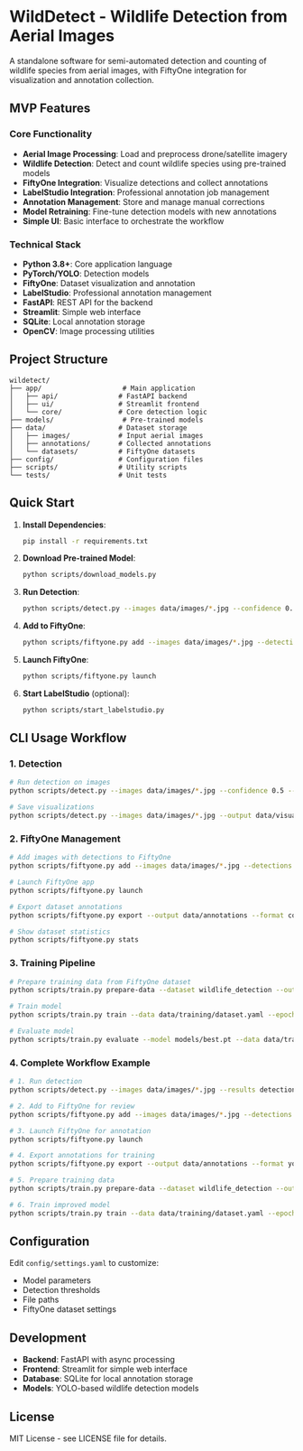 # WildDetect - Wildlife Detection from Aerial Images

A standalone software for semi-automated detection and counting of wildlife species from aerial images, with FiftyOne integration for visualization and annotation collection.

## MVP Features

### Core Functionality
- **Aerial Image Processing**: Load and preprocess drone/satellite imagery
- **Wildlife Detection**: Detect and count wildlife species using pre-trained models
- **FiftyOne Integration**: Visualize detections and collect annotations
- **LabelStudio Integration**: Professional annotation job management
- **Annotation Management**: Store and manage manual corrections
- **Model Retraining**: Fine-tune detection models with new annotations
- **Simple UI**: Basic interface to orchestrate the workflow

### Technical Stack
- **Python 3.8+**: Core application language
- **PyTorch/YOLO**: Detection models
- **FiftyOne**: Dataset visualization and annotation
- **LabelStudio**: Professional annotation management
- **FastAPI**: REST API for the backend
- **Streamlit**: Simple web interface
- **SQLite**: Local annotation storage
- **OpenCV**: Image processing utilities

## Project Structure

```
wildetect/
├── app/                    # Main application
│   ├── api/               # FastAPI backend
│   ├── ui/                # Streamlit frontend
│   └── core/              # Core detection logic
├── models/                 # Pre-trained models
├── data/                  # Dataset storage
│   ├── images/            # Input aerial images
│   ├── annotations/       # Collected annotations
│   └── datasets/          # FiftyOne datasets
├── config/                # Configuration files
├── scripts/               # Utility scripts
└── tests/                 # Unit tests
```

## Quick Start

1. **Install Dependencies**:
   ```bash
   pip install -r requirements.txt
   ```

2. **Download Pre-trained Model**:
   ```bash
   python scripts/download_models.py
   ```

3. **Run Detection**:
   ```bash
   python scripts/detect.py --images data/images/*.jpg --confidence 0.5 --results detections.json
   ```

4. **Add to FiftyOne**:
   ```bash
   python scripts/fiftyone.py add --images data/images/*.jpg --detections detections.json
   ```

5. **Launch FiftyOne**:
   ```bash
   python scripts/fiftyone.py launch
   ```

6. **Start LabelStudio** (optional):
   ```bash
   python scripts/start_labelstudio.py
   ```

## CLI Usage Workflow

### 1. Detection
```bash
# Run detection on images
python scripts/detect.py --images data/images/*.jpg --confidence 0.5 --results detections.json

# Save visualizations
python scripts/detect.py --images data/images/*.jpg --output data/visualizations --results detections.json
```

### 2. FiftyOne Management
```bash
# Add images with detections to FiftyOne
python scripts/fiftyone.py add --images data/images/*.jpg --detections detections.json

# Launch FiftyOne app
python scripts/fiftyone.py launch

# Export dataset annotations
python scripts/fiftyone.py export --output data/annotations --format coco

# Show dataset statistics
python scripts/fiftyone.py stats
```

### 3. Training Pipeline
```bash
# Prepare training data from FiftyOne dataset
python scripts/train.py prepare-data --dataset wildlife_detection --output data/training

# Train model
python scripts/train.py train --data data/training/dataset.yaml --epochs 100 --output models

# Evaluate model
python scripts/train.py evaluate --model models/best.pt --data data/training/dataset.yaml
```

### 4. Complete Workflow Example
```bash
# 1. Run detection
python scripts/detect.py --images data/images/*.jpg --results detections.json

# 2. Add to FiftyOne for review
python scripts/fiftyone.py add --images data/images/*.jpg --detections detections.json

# 3. Launch FiftyOne for annotation
python scripts/fiftyone.py launch

# 4. Export annotations for training
python scripts/fiftyone.py export --output data/annotations --format yolo

# 5. Prepare training data
python scripts/train.py prepare-data --dataset wildlife_detection --output data/training

# 6. Train improved model
python scripts/train.py train --data data/training/dataset.yaml --epochs 100
```

## Configuration

Edit `config/settings.yaml` to customize:
- Model parameters
- Detection thresholds
- File paths
- FiftyOne dataset settings

## Development

- **Backend**: FastAPI with async processing
- **Frontend**: Streamlit for simple web interface
- **Database**: SQLite for local annotation storage
- **Models**: YOLO-based wildlife detection models

## License

MIT License - see LICENSE file for details. 